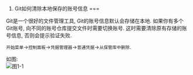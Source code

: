 1. Git如何清除本地保存的账号信息
===

<div class="jumbotron">
	<p>Git是一个很好的文件管理工具, Git的账号信息默认会存储在本地. 如果你有多个Git账号, 向不同的账号仓库提交文件时需要切换账号. 这时需要清除原有存储的账号信息, 否则会提示验证失败.
	</p>
</div>

`开始菜单`->`控制面板`->`凭据管理器`->`普通凭据`->`从保管库中删除`.

如图:   
![图1-1](http://localhost/img/git/basic/1-1.png)   